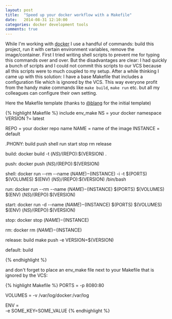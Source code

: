 ```yaml
---
layout: post
title:  "Speed up your docker workflow with a Makefile"
date:   2014-08-31 12:10:00
categories: docker development tools
comments: true
---
```

 
While I'm working with [docker][dockerio] I use a handful of commands: build this project, run it with certain environment variables, remove the image/container. First I tried writing shell scripts to prevent me for typing this commands over and over. But the disadvantages are clear: I had quickly a bunch of scripts and I could not commit this scripts to our VCS because all this scripts were to much coupled to my setup.
After a while thinking I came up with this solution: I have a base Makefile that includes a configuration file which is ignored by the VCS. This way everyone profit from the handy make commands like `make build`, `make run` etc. but all my colleagues can configure their own setting.

Here the Makefile template (thanks to [@blang][blang] for the initial template)

{% highlight Makefile %}
include env_make
NS = your docker namespace
VERSION ?= latest

REPO = your docker repo name
NAME = name of the image
INSTANCE = default

.PHONY: build push shell run start stop rm release

build:
	docker build -t $(NS)/$(REPO):$(VERSION) .

push:
	docker push $(NS)/$(REPO):$(VERSION)

shell:
	docker run --rm --name $(NAME)-$(INSTANCE) -i -t $(PORTS) $(VOLUMES) $(ENV) $(NS)/$(REPO):$(VERSION) /bin/bash

run:
	docker run --rm --name $(NAME)-$(INSTANCE) $(PORTS) $(VOLUMES) $(ENV) $(NS)/$(REPO):$(VERSION)

start:
	docker run -d --name $(NAME)-$(INSTANCE) $(PORTS) $(VOLUMES) $(ENV) $(NS)/$(REPO):$(VERSION)

stop:
	docker stop $(NAME)-$(INSTANCE)

rm:
	docker rm $(NAME)-$(INSTANCE)

release: build
	make push -e VERSION=$(VERSION)

default: build

{% endhighlight %}

and don't forget to place an env_make file next to your Makefile that is ignored by the VCS:

{% highlight Makefile %}
PORTS = -p 8080:80

VOLUMES = -v /var/log/docker:/var/log

ENV = \
  -e SOME_KEY=SOME_VALUE
{% endhighlight %}

[blang]: https://github.com/blang
[dockerio]: https://www.docker.com